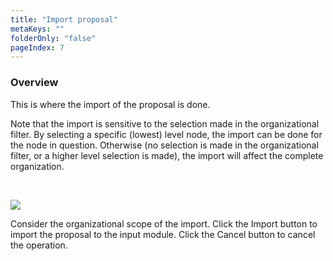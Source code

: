 ```yaml
---
title: "Import proposal"
metaKeys: ""
folderOnly: "false"
pageIndex: 7
---
```



### Overview

This is where the import of the proposal is done. 

Note that the import is sensitive to the selection made in the organizational filter. By selecting a specific (lowest) level node, the import can be done for the node in question. Otherwise (no selection is made in the organizational filter, or a higher level selection is made), the import will affect the complete organization.

<br/>

![](https://profitbasedocs.blob.core.windows.net/plannerimages/driver-based-proposal-import.JPG)

Consider the organizational scope of the import. Click the Import button to import the proposal to the input module. Click the Cancel button to cancel the operation.